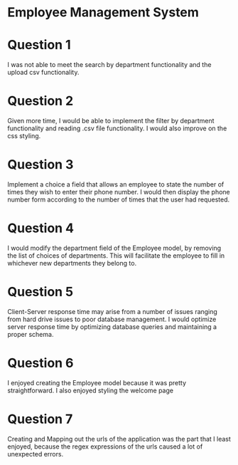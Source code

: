 # Employee Management System

# Question 1
I was not able to meet the search by department functionality and the upload csv functionality.

# Question 2
Given more time, I would be able to implement the filter by department functionality and reading .csv file functionality.
I would also improve on the css styling.

# Question 3
Implement a choice a field that allows an employee to state the number of times they wish to enter their phone number. I would then display the phone number form according to the number of times that the user had requested.


# Question 4
 I would modify the department field of the Employee model, by removing the list of choices of departments. This will facilitate the employee to fill in whichever new departments they belong to.    

# Question 5
Client-Server response time may arise from a number of issues ranging from hard drive issues to poor database management. I would optimize server response time by optimizing database queries and maintaining a proper schema.  

# Question 6
I enjoyed creating the Employee model because it was pretty straightforward. I also enjoyed styling the welcome page  

# Question 7
Creating and Mapping out the urls of the application was the part that I least enjoyed, because the regex expressions of the urls caused a lot of unexpected errors.  
